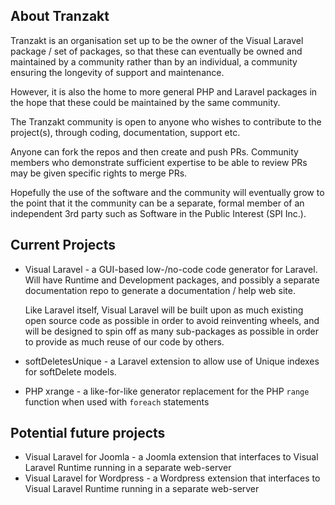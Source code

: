 ## About Tranzakt

Tranzakt is an organisation set up to be the owner of the Visual Laravel package / set of packages, 
so that these can eventually be owned and maintained by a community rather than by an individual,
a community ensuring the longevity of support and maintenance.

However, it is also the home to more general PHP and Laravel packages in the hope that these could
be maintained by the same community.

The Tranzakt community is open to anyone who wishes to contribute to the project(s),
through coding, documentation, support etc.

Anyone can fork the repos and then create and push PRs. 
Community members who demonstrate sufficient expertise to be able to review
PRs may be given specific rights to merge PRs.

Hopefully the use of the software and the community will eventually grow to the point that
it the community can be a separate, formal member of an independent 3rd party 
such as Software in the Public Interest (SPI Inc.).

## Current Projects

* Visual Laravel - a GUI-based low-/no-code code generator for Laravel. 
Will have Runtime and Development packages, 
and possibly a separate documentation repo 
to generate a documentation / help web site.

    Like Laravel itself, Visual Laravel will be built upon as much existing open source code as possible
    in order to avoid reinventing wheels,
    and will be designed to spin off as many sub-packages as possible
    in order to provide as much reuse of our code by others. 
* softDeletesUnique - a Laravel extension to allow use of Unique indexes for softDelete models.
* PHP xrange - a like-for-like generator replacement for the PHP `range` function when used with `foreach` statements

## Potential future projects

* Visual Laravel for Joomla - a Joomla extension that interfaces to Visual Laravel Runtime running in a separate web-server
* Visual Laravel for Wordpress - a Wordpress extension that interfaces to Visual Laravel Runtime running in a separate web-server
